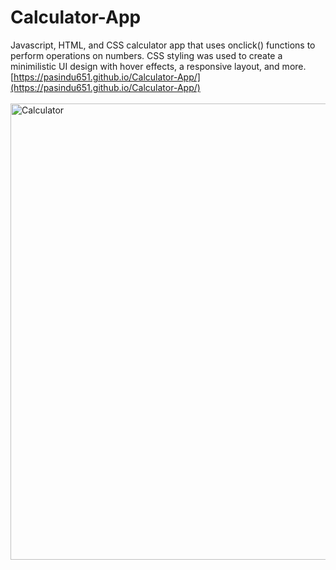 # Calculator-App
Javascript, HTML, and CSS calculator app that uses onclick() functions to perform operations on numbers. CSS styling was used to create a minimilistic UI design with hover effects, a responsive layout, and more. [https://pasindu651.github.io/Calculator-App/](https://pasindu651.github.io/Calculator-App/)
<br/>
<br>
<img alt="Calculator" width="730" src="https://i.ibb.co/p4xV7vM/calculator.png">
